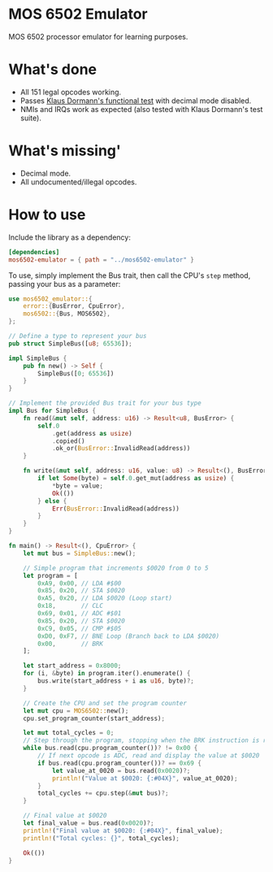 # MOS 6502 Emulator

MOS 6502 processor emulator for learning purposes.

# What's done #
- All 151 legal opcodes working.
- Passes [Klaus Dormann's functional test](https://github.com/Klaus2m5/6502_65C02_functional_tests) with decimal mode disabled.
- NMIs and IRQs work as expected (also tested with Klaus Dormann's test suite).

# What's missing' #
- Decimal mode.
- All undocumented/illegal opcodes.

# How to use #
Include the library as a dependency:
```toml
[dependencies]
mos6502-emulator = { path = "../mos6502-emulator" }
```

To use, simply implement the Bus trait, then call the CPU's `step` method, passing your bus as a parameter:
```rust
use mos6502_emulator::{
    error::{BusError, CpuError},
    mos6502::{Bus, MOS6502},
};

// Define a type to represent your bus
pub struct SimpleBus([u8; 65536]);

impl SimpleBus {
    pub fn new() -> Self {
        SimpleBus([0; 65536])
    }
}

// Implement the provided Bus trait for your bus type
impl Bus for SimpleBus {
    fn read(&mut self, address: u16) -> Result<u8, BusError> {
        self.0
            .get(address as usize)
            .copied()
            .ok_or(BusError::InvalidRead(address))
    }

    fn write(&mut self, address: u16, value: u8) -> Result<(), BusError> {
        if let Some(byte) = self.0.get_mut(address as usize) {
            *byte = value;
            Ok(())
        } else {
            Err(BusError::InvalidRead(address))
        }
    }
}

fn main() -> Result<(), CpuError> {
    let mut bus = SimpleBus::new();

    // Simple program that increments $0020 from 0 to 5
    let program = [
        0xA9, 0x00, // LDA #$00
        0x85, 0x20, // STA $0020
        0xA5, 0x20, // LDA $0020 (Loop start)
        0x18,       // CLC
        0x69, 0x01, // ADC #$01
        0x85, 0x20, // STA $0020
        0xC9, 0x05, // CMP #$05
        0xD0, 0xF7, // BNE Loop (Branch back to LDA $0020)
        0x00,       // BRK
    ];

    let start_address = 0x8000;
    for (i, &byte) in program.iter().enumerate() {
        bus.write(start_address + i as u16, byte)?;
    }

    // Create the CPU and set the program counter
    let mut cpu = MOS6502::new();
    cpu.set_program_counter(start_address);

    let mut total_cycles = 0;
    // Step through the program, stopping when the BRK instruction is reached
    while bus.read(cpu.program_counter())? != 0x00 {
        // If next opcode is ADC, read and display the value at $0020
        if bus.read(cpu.program_counter())? == 0x69 {
            let value_at_0020 = bus.read(0x0020)?;
            println!("Value at $0020: {:#04X}", value_at_0020);
        }
        total_cycles += cpu.step(&mut bus)?;
    }

    // Final value at $0020
    let final_value = bus.read(0x0020)?;
    println!("Final value at $0020: {:#04X}", final_value);
    println!("Total cycles: {}", total_cycles);

    Ok(())
}
```